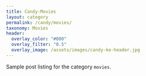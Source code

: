 ```yaml
---
title: Candy-Movies
layout: category
permalink: /candy/movies/
taxonomy: Movies
header:
  overlay_color: "#000"
  overlay_filter: "0.5"
  overlay_image: /assets/images/candy-ke-header.jpg
---
```


Sample post listing for the category `movies`.